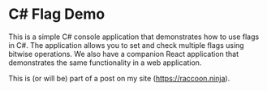 # C# Flag Demo
This is a simple C# console application that demonstrates how to use flags in C#. The application allows you to set and check multiple flags using bitwise operations.
We also have a companion React application that demonstrates the same functionality in a web application.

This is (or will be) part of a post on my site (https://raccoon.ninja).
